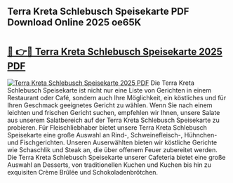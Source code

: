 ## Terra Kreta Schlebusch Speisekarte PDF Download Online 2025 oe65K

# <h2><a href="http://gcbiba.nevu.top/?p=Terra+Kreta+Schlebusch+Speisekarte">🔗 👉🔴 Terra Kreta Schlebusch Speisekarte 2025 PDF</a></h2>

[![Terra Kreta Schlebusch Speisekarte 2025 PDF](https://i.imgur.com/dBaPXMq.png)](http://gcbiba.nevu.top/?p=Terra+Kreta+Schlebusch+Speisekarte)
Die Terra Kreta Schlebusch Speisekarte ist nicht nur eine Liste von Gerichten in einem Restaurant oder Café, sondern auch Ihre Möglichkeit, ein köstliches und für Ihren Geschmack geeignetes Gericht zu wählen. Wenn Sie nach einem leichten und frischen Gericht suchen, empfehlen wir Ihnen, unsere Salate aus unserem Salatbereich auf der Terra Kreta Schlebusch Speisekarte zu probieren. Für Fleischliebhaber bietet unsere Terra Kreta Schlebusch Speisekarte eine große Auswahl an Rind-, Schweinefleisch-, Hühnchen- und Fischgerichten. Unseren Auserwählten bieten wir köstliche Gerichte wie Schaschlik und Steak an, die über offenem Feuer zubereitet werden. Die Terra Kreta Schlebusch Speisekarte unserer Cafeteria bietet eine große Auswahl an Desserts, von traditionellen Kuchen und Kuchen bis hin zu exquisiten Crème Brûlée und Schokoladenbrötchen.
